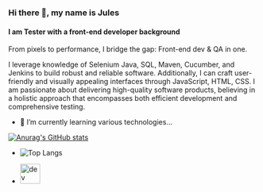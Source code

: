 ### Hi there 👋, my name is Jules

#### I am Tester with a front-end developer background

From pixels to performance, I bridge the gap: Front-end dev & QA in one.

I leverage knowledge of Selenium Java, SQL, Maven, Cucumber, and Jenkins to build robust and reliable software. Additionally, I can craft user-friendly and visually appealing interfaces through JavaScript, HTML, CSS. I am passionate about delivering high-quality software products, believing in a holistic approach that encompasses both efficient development and comprehensive testing.

- 🌱 I’m currently learning various technologies...



[![Anurag's GitHub stats](https://github-readme-stats.vercel.app/api?username=Devfront-end)](https://github.com/anuraghazra/github-readme-stats)

  
- ![Top Langs](https://github-readme-stats.vercel.app/api/top-langs/?username=Devfront-end)
  
- [<img src='https://cdn.jsdelivr.net/npm/simple-icons@3.0.1/icons/hashnode.svg' alt='dev' height='40'>](https://jules.hashnode.dev/)

<!--
**Devfront-end/Devfront-end** is a ✨ _special_ ✨ repository because its `README.md` (this file) appears on your GitHub profile.


-->

